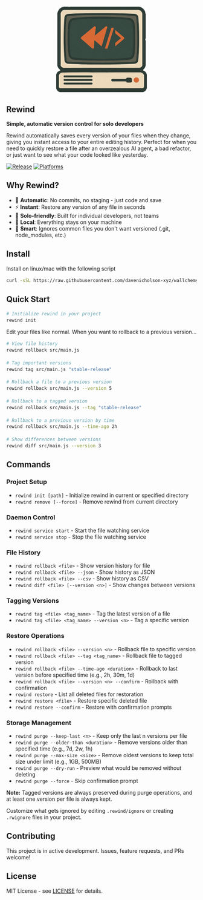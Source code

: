 <p align="center">
<img src="/images/logo1.png" alt="rewind logo" width="240px"/>
<h2>Rewind</h2>
</p>

**Simple, automatic version control for solo developers**

Rewind automatically saves every version of your files when they change, giving you instant access to your entire editing history. Perfect for when you need to quickly restore a file after an overzealous AI agent, a bad refactor, or just want to see what your code looked like yesterday.

[![Release](https://img.shields.io/github/release/davenicholson-xyz/rewind.svg)](https://github.com/davenicholson-xyz/rewind/releases/latest)
[![Platforms](https://img.shields.io/badge/platforms-linux%20|%20macos-blue)]()

## Why Rewind?

- 🔄 **Automatic**: No commits, no staging - just code and save
- ⚡ **Instant**: Restore any version of any file in seconds  
- 🎯 **Solo-friendly**: Built for individual developers, not teams
- 💾 **Local**: Everything stays on your machine
- 🧠 **Smart**: Ignores common files you don't want versioned (.git, node_modules, etc.)

## Install

Install on linux/mac with the following script
```sh
curl -sSL https://raw.githubusercontent.com/davenicholson-xyz/wallchemy/main/install.sh | bash
```

## Quick Start

```bash
# Initialize rewind in your project
rewind init
```

Edit your files like normal. When you want to rollback to a previous version...

```bash
# View file history
rewind rollback src/main.js

# Tag important versions
rewind tag src/main.js "stable-release"

# Rollback a file to a previous version
rewind rollback src/main.js --version 5

# Rollback to a tagged version
rewind rollback src/main.js --tag "stable-release"

# Rollback to a previous version by time
rewind rollback src/main.js --time-ago 2h

# Show differences between versions
rewind diff src/main.js --version 3
```

## Commands

### Project Setup
- `rewind init [path]` - Initialize rewind in current or specified directory
- `rewind remove [--force]` - Remove rewind from current directory

### Daemon Control  
- `rewind service start` - Start the file watching service
- `rewind service stop` - Stop the file watching service

### File History
- `rewind rollback <file>` - Show version history for file
- `rewind rollback <file> --json` - Show history as JSON
- `rewind rollback <file> --csv` - Show history as CSV
- `rewind diff <file> [--version <n>]` - Show changes between versions

### Tagging Versions
- `rewind tag <file> <tag_name>` - Tag the latest version of a file
- `rewind tag <file> <tag_name> --version <n>` - Tag a specific version

### Restore Operations
- `rewind rollback <file> --version <n>` - Rollback file to specific version
- `rewind rollback <file> --tag <tag_name>` - Rollback file to tagged version
- `rewind rollback <file> --time-ago <duration>` - Rollback to last version before specified time (e.g., 2h, 30m, 1d)
- `rewind rollback <file> --version <n> --confirm` - Rollback with confirmation
- `rewind restore` - List all deleted files for restoration
- `rewind restore <file>` - Restore specific deleted file
- `rewind restore --confirm` - Restore with confirmation prompts

### Storage Management
- `rewind purge --keep-last <n>` - Keep only the last n versions per file
- `rewind purge --older-than <duration>` - Remove versions older than specified time (e.g., 7d, 2w, 1h)
- `rewind purge --max-size <size>` - Remove oldest versions to keep total size under limit (e.g., 1GB, 500MB)
- `rewind purge --dry-run` - Preview what would be removed without deleting
- `rewind purge --force` - Skip confirmation prompt

**Note:** Tagged versions are always preserved during purge operations, and at least one version per file is always kept.

Customize what gets ignored by editing `.rewind/ignore` or creating `.rwignore` files in your project.

## Contributing

This project is in active development. Issues, feature requests, and PRs welcome!

## License

MIT License - see [LICENSE](LICENSE) for details.
